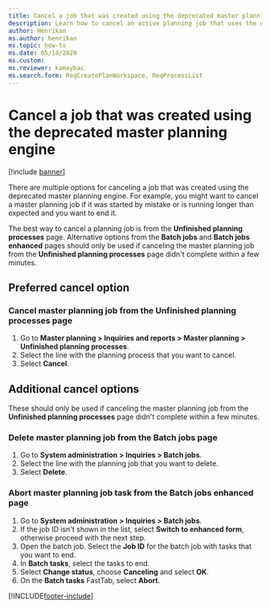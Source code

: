 ```yaml
---
title: Cancel a job that was created using the deprecated master planning engine
description: Learn how to cancel an active planning job that uses the deprecated master planning engine with an outline on preferred cancel options.
author: Henrikan
ms.author: henrikan
ms.topic: how-to
ms.date: 05/14/2020
ms.custom: 
ms.reviewer: kamaybac
ms.search.form: ReqCreatePlanWorkspace, ReqProcessList
---
```


# Cancel a job that was created using the deprecated master planning engine

[!include [banner](../includes/banner.md)]

There are multiple options for canceling a job that was created using the deprecated master planning engine. For example, you might want to cancel a master planning job if it was started by mistake or is running longer than expected and you want to end it.

The best way to cancel a planning job is from  the **Unfinished planning processes** page. Alternative options from the **Batch jobs** and **Batch jobs enhanced** pages should only be used if canceling the master planning job from the **Unfinished planning processes** page didn't complete within a few minutes.

## Preferred cancel option

### Cancel master planning job from the Unfinished planning processes page

1. Go to **Master planning > Inquiries and reports > Master planning > Unfinished planning processes**.
2. Select the line with the planning process that you want to cancel.
3. Select **Cancel**.

## Additional cancel options

These should only be used if canceling the master planning job from the **Unfinished planning processes** page didn't complete within a few minutes.

### Delete master planning job from the **Batch jobs** page

1. Go to **System administration > Inquiries > Batch jobs**.
2. Select the line with the planning job that you want to delete.
3. Select **Delete**.

### Abort master planning job task from the **Batch jobs enhanced** page

1. Go to **System administration > Inquiries > Batch jobs**.
2. If the job ID isn't shown in the list, select **Switch to enhanced form**, otherwise proceed with the next step.
3. Open the batch job. Select the **Job ID** for the batch job with tasks that you want to end.
4. In **Batch tasks**, select the tasks to end.
5. Select **Change status**, choose **Canceling** and select **OK**.
6. On the **Batch tasks** FastTab, select **Abort**.


[!INCLUDE[footer-include](../../includes/footer-banner.md)]
